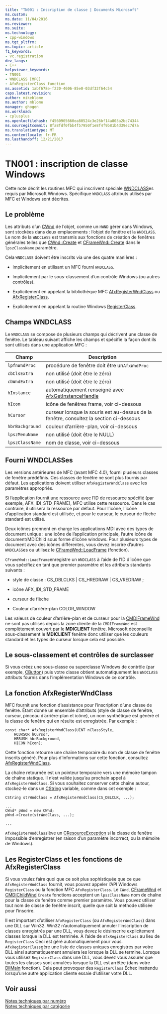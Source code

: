 ```yaml
---
title: "TN001 : Inscription de classe | Documents Microsoft"
ms.custom: 
ms.date: 11/04/2016
ms.reviewer: 
ms.suite: 
ms.technology:
- cpp-windows
ms.tgt_pltfrm: 
ms.topic: article
f1_keywords:
- vc.registration
dev_langs:
- C++
helpviewer_keywords:
- TN001
- WNDCLASS [MFC]
- AfxRegisterClass function
ms.assetid: 1abf678e-f220-4606-85e0-03df32f64c54
caps.latest.revision: 
author: mikeblome
ms.author: mblome
manager: ghogen
ms.workload:
- cplusplus
ms.openlocfilehash: f4560905660ea80524c3e26bf14a803a2bc74344
ms.sourcegitcommit: 8fa8fdf0fbb4f57950f1e8f4f9b81b4d39ec7d7a
ms.translationtype: MT
ms.contentlocale: fr-FR
ms.lasthandoff: 12/21/2017
---
```

# <a name="tn001-window-class-registration"></a>TN001 : inscription de classe Windows
Cette note décrit les routines MFC qui inscrivent spéciale [WNDCLASS](http://msdn.microsoft.com/library/windows/desktop/ms633576)es requis par Microsoft Windows. Spécifique `WNDCLASS` attributs utilisés par MFC et Windows sont décrites.  
  
## <a name="the-problem"></a>Le problème  
 Les attributs d’un [CWnd](../mfc/reference/cwnd-class.md) de l’objet, comme un `HWND` gérer dans Windows, sont stockées dans deux emplacements : l’objet de fenêtre et la `WNDCLASS`. Le nom de la `WNDCLASS` est transmis aux fonctions de création de fenêtres générales telles que [CWnd::Create](../mfc/reference/cwnd-class.md#create) et [CFrameWnd::Create](../mfc/reference/cframewnd-class.md#create) dans le `lpszClassName` paramètre.  
  
 Cela `WNDCLASS` doivent être inscrits via une des quatre manières :  
  
-   Implicitement en utilisant un MFC fourni `WNDCLASS`.  
  
-   Implicitement par le sous-classement d’un contrôle Windows (ou autres contrôles).  
  
-   Explicitement en appelant la bibliothèque MFC [AfxRegisterWndClass](../mfc/reference/application-information-and-management.md#afxregisterwndclass) ou [AfxRegisterClass](../mfc/reference/application-information-and-management.md#afxregisterclass).  
  
-   Explicitement en appelant la routine Windows [RegisterClass](http://msdn.microsoft.com/library/windows/desktop/ms633586).  
  
## <a name="wndclass-fields"></a>Champs WNDCLASS  
 Le `WNDCLASS` se compose de plusieurs champs qui décrivent une classe de fenêtre. Le tableau suivant affiche les champs et spécifie la façon dont ils sont utilisés dans une application MFC :  
  
|Champ|Description|  
|-----------|-----------------|  
|`lpfnWndProc`|procédure de fenêtre doit être un`AfxWndProc`|  
|`cbClsExtra`|non utilisé (doit être le zéro)|  
|`cbWndExtra`|non utilisé (doit être le zéro)|  
|`hInstance`|automatiquement renseigné avec [AfxGetInstanceHandle](../mfc/reference/application-information-and-management.md#afxgetinstancehandle)|  
|`hIcon`|icône de fenêtres frame, voir ci-dessous|  
|`hCursor`|curseur lorsque la souris est au-dessus de la fenêtre, consultez la section ci-dessous|  
|`hbrBackground`|couleur d’arrière-plan, voir ci-dessous|  
|`lpszMenuName`|non utilisé (doit être le NULL)|  
|`lpszClassName`|nom de classe, voir ci-dessous|  
  
## <a name="provided-wndclasses"></a>Fourni WNDCLASSes  
 Les versions antérieures de MFC (avant MFC 4.0), fourni plusieurs classes de fenêtre prédéfinis. Ces classes de fenêtre ne sont plus fournis par défaut. Les applications doivent utiliser `AfxRegisterWndClass` avec les paramètres appropriés.  
  
 Si l’application fournit une ressource avec l’ID de ressource spécifié (par exemple, AFX_IDI_STD_FRAME), MFC utilise cette ressource. Dans le cas contraire, il utilisera la ressource par défaut. Pour l’icône, l’icône d’application standard est utilisée, et pour le curseur, le curseur de flèche standard est utilisé.  
  
 Deux icônes prennent en charge les applications MDI avec des types de document unique : une icône de l’application principale, l’autre icône de document/MDIChild sous forme d’icône windows. Pour plusieurs types de document avec des icônes différentes, vous devez inscrire d’autres `WNDCLASS`es ou utilisez le [CFrameWnd::LoadFrame](../mfc/reference/cframewnd-class.md#loadframe) (fonction).  
  
 `CFrameWnd::LoadFrame`enregistre un `WNDCLASS` à l’aide de l’ID d’icône que vous spécifiez en tant que premier paramètre et les attributs standards suivants :  
  
-   style de classe : CS_DBLCLKS &#124; CS_HREDRAW &#124; CS_VREDRAW ;  
  
-   icône AFX_IDI_STD_FRAME  
  
-   curseur de flèche  
  
-   Couleur d’arrière-plan COLOR_WINDOW  
  
 Les valeurs de couleur d’arrière-plan et de curseur pour la [CMDIFrameWnd](../mfc/reference/cmdiframewnd-class.md) ne sont pas utilisés depuis la zone cliente de la `CMDIFrameWnd` est complètement couvert par le **MDICLIENT** fenêtre. Microsoft déconseille sous-classement le **MDICLIENT** fenêtre donc utiliser que les couleurs standard et les types de curseur lorsque cela est possible.  
  
## <a name="subclassing-and-superclassing-controls"></a>Le sous-classement et contrôles de surclasser  
 Si vous créez une sous-classe ou superclasse Windows de contrôle (par exemple, [CButton](../mfc/reference/cbutton-class.md)) puis votre classe obtient automatiquement les `WNDCLASS` attributs fournis dans l’implémentation Windows de ce contrôle.  
  
## <a name="the-afxregisterwndclass-function"></a>La fonction AfxRegisterWndClass  
 MFC fournit une fonction d’assistance pour l’inscription d’une classe de fenêtre. Étant donné un ensemble d’attributs (style de classe de fenêtre, curseur, pinceau d’arrière-plan et icône), un nom synthétique est généré et la classe de fenêtre qui en résulte est enregistrée. Par exemple :  
  
```  
const char* AfxRegisterWndClass(UINT nClassStyle,
    HCURSOR hCursor,
    HBRUSH hbrBackground,
    HICON hIcon);
```  
  
 Cette fonction retourne une chaîne temporaire du nom de classe de fenêtre inscrits généré. Pour plus d’informations sur cette fonction, consultez [AfxRegisterWndClass](../mfc/reference/application-information-and-management.md#afxregisterwndclass).  
  
 La chaîne retournée est un pointeur temporaire vers une mémoire tampon de chaîne statique. Il n’est valide jusqu’au prochain appel à `AfxRegisterWndClass`. Si vous souhaitez conserver cette chaîne autour, stockez-le dans un [CString](../atl-mfc-shared/using-cstring.md) variable, comme dans cet exemple :  
  
```  
CString strWndClass = AfxRegisterWndClass(CS_DBLCLK, ...);

...  
CWnd* pWnd = new CWnd;  
pWnd->Create(strWndClass, ...);

...  
```  
  
 `AfxRegisterWndClass`lève un [CResourceException](../mfc/reference/cresourceexception-class.md) si la classe de fenêtre Impossible d’enregistrer (en raison d’un paramètre incorrect, ou la mémoire de Windows).  
  
## <a name="the-registerclass-and-afxregisterclass-functions"></a>Les RegisterClass et les fonctions de AfxRegisterClass  
 Si vous voulez faire quoi que ce soit plus sophistiquée que ce que `AfxRegisterWndClass` fournit, vous pouvez appeler l’API Windows `RegisterClass` ou la fonction MFC `AfxRegisterClass`. Le `CWnd`, [CFrameWnd](../mfc/reference/cframewnd-class.md) et [CMDIChildWnd](../mfc/reference/cmdichildwnd-class.md) `Create` fonctions acceptent un `lpszClassName` nom de chaîne pour la classe de fenêtre comme premier paramètre. Vous pouvez utiliser tout nom de classe de fenêtre inscrit, quelle que soit la méthode utilisée pour l’inscrire.  
  
 Il est important d’utiliser `AfxRegisterClass` (ou `AfxRegisterWndClass`) dans une DLL sur Win32. Win32 n’automatiquement annuler l’inscription de classes enregistrés par une DLL, vous devez le désinscrire explicitement classes lorsque la DLL est terminée. À l’aide de `AfxRegisterClass` au lieu de `RegisterClass` Ceci est géré automatiquement pour vous. `AfxRegisterClass`gère une liste de classes uniques enregistrés par votre DLL ainsi automatiquement annulera les lorsque la DLL se termine. Lorsque vous utilisez `RegisterClass` dans une DLL, vous devez vous assurer que toutes les classes sont annulées lorsque la DLL est arrêtée (dans votre [DllMain](http://msdn.microsoft.com/library/windows/desktop/ms682583) fonction). Cela peut provoquer des `RegisterClass` Échec inattendu lorsqu’une autre application cliente essaie d’utiliser votre DLL.  
  
## <a name="see-also"></a>Voir aussi  
 [Notes techniques par numéro](../mfc/technical-notes-by-number.md)   
 [Notes techniques par catégorie](../mfc/technical-notes-by-category.md)

